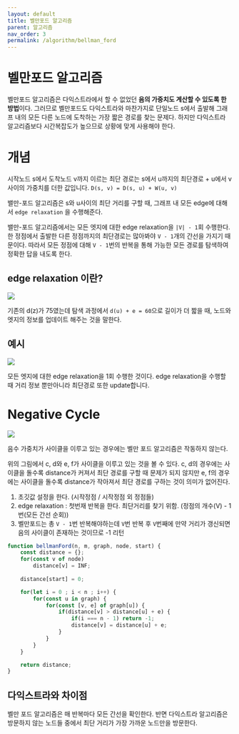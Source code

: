 ```yaml
---
layout: default
title: 벨만포드 알고리즘
parent: 알고리즘
nav_order: 3
permalink: /algorithm/bellman_ford
---
```


# 벨만포드 알고리즘
벨만포드 알고리즘은 다익스트라에서 할 수 없었던 **음의 가중치도 계산할 수 있도록 한 방법**이다. 그러므로 벨만포드도 다익스트라와 마찬가지로 단일노드 s에서 출발해 그래프 내의 모든 다른 노드에 도착하는 가장 짧은 경로를 찾는 문제다. 하지만 다익스트라 알고리즘보다 시간복잡도가 높으므로 상황에 맞게 사용해야 한다.

# 개념
시작노드 s에서 도착노드 v까지 이르는 최단 경로는 s에서 u까지의 최단경로 + u에서 v사이의 가중치를 더한 값입니다.
`D(s, v) = D(s, u) + W(u, v)`

밸만-포드 알고리즘은 s와 u사이의 최단 거리를 구할 때, 그래프 내 모든 edge에 대해서 `edge relaxation` 을 수행해준다.

밸만-포드 알고리즘에서는 모든 엣지에 대한 edge relaxation을 `|V| - 1`회 수행한다. 한 정점에서 출발한 다른 정점까지의 최단경로는 많아봐야 `V - 1`개의 간선을 가지기 때문이다. 따라서 모든 정점에 대해 `V - 1`번의 반복을 통해 가능한 모든 경로를 탐색하여 정확한 답을 내도록 한다.

## edge relaxation 이란?
<img src="https://i.imgur.com/nqdnANR.png">

기존의 d(z)가 75였는데 탐색 과정에서 `d(u) + e = 60`으로 길이가 더 짧을 때, 노드와 엣지의 정보를 업데이트 해주는 것을 말한다.

## 예시
<img src="http://people.inf.elte.hu/hytruongson/Bellman-Ford/10-bellmanford.jpg">

모든 엣지에 대한 edge relaxation을 1회 수행한 것이다. edge relaxation을 수행할 때 거리 정보 뿐만아니라 최단경로 또한 update합니다.

# Negative Cycle
<img src="https://i.imgur.com/46tJqd7.png">

음수 가중치가 사이클을 이루고 있는 경우에는 벨만 포드 알고리즘은 작동하지 않는다.

위의 그림에서 c, d와 e, f가 사이클을 이루고 있는 것을 볼 수 있다. c, d의 경우에는 사이클을 돌수록 distance가 커져서 최단 경로를 구할 때 문제가 되지 않지만 e, f의 경우에는 사이클을 돌수록 distance가 작아져서 최단 경로를 구하는 것이 의미가 없어진다.
1. 초깃값 설정을 한다. (시작정점 / 시작정점 외 정점들)
2. edge relaxation : 첫번재 반복을 한다. 최단거리를 찾기 위함. (정점의 개수(V) - 1번(모든 간선 순회))
3. 벨만포드는 총 `V - 1`번 반복해야하는데 `V`번 반복 후 `V`번째에 만약 거리가 갱신되면 음의 사이클이 존재하는 것이므로 -1 리턴

``` js
function bellmanFord(n, m, graph, node, start) {
    const distance = {};
    for(const v of node)
        distance[v] = INF;
    
    distance[start] = 0;

    for(let i = 0 ; i < n ; i++) {
        for(const u in graph) {
            for(const [v, e] of graph[u]) {
                if(distance[v] > distance[u] + e) {
                    if(i === n - 1) return -1;
                    distance[v] = distance[u] + e;
                }
            }
        }
    }

    return distance;
}
```

## 다익스트라와 차이점
벨만 포드 알고리즘은 매 반복마다 모든 간선을 확인한다. 반면 다익스트라 알고리즘은 방문하지 않는 노드들 중에서 최단 거리가 가장 가까운 노드만을 방문한다.